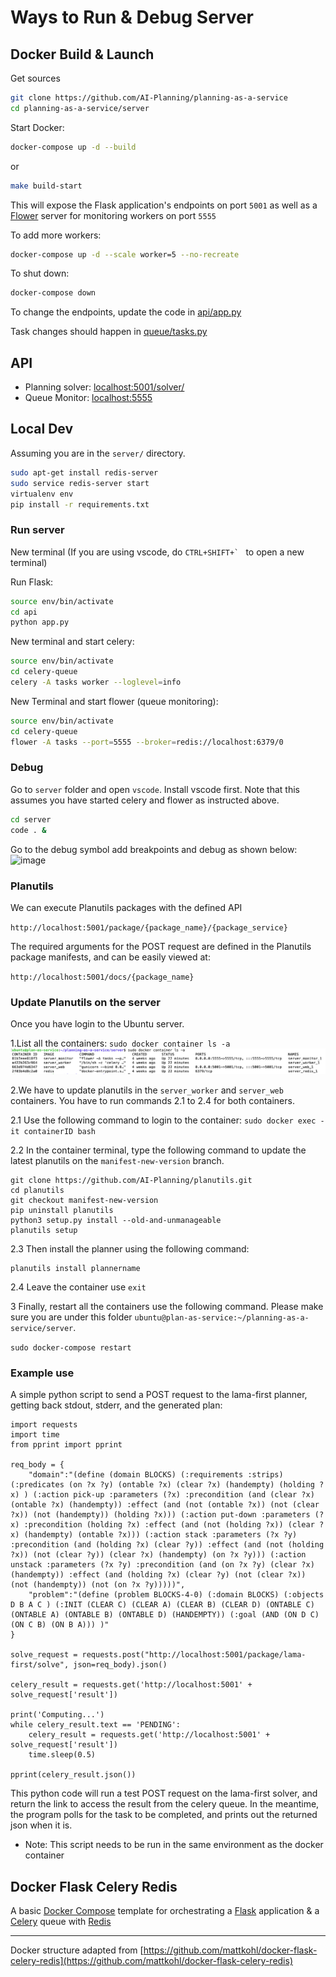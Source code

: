 # Ways to Run & Debug Server

## Docker Build & Launch

Get sources

```bash
git clone https://github.com/AI-Planning/planning-as-a-service
cd planning-as-a-service/server
```

Start Docker:

```bash
docker-compose up -d --build
```

or

```bash
make build-start
```

This will expose the Flask application's endpoints on port `5001` as well as a [Flower](https://github.com/mher/flower) server for monitoring workers on port `5555`

To add more workers:

```bash
docker-compose up -d --scale worker=5 --no-recreate
```

To shut down:

```bash
docker-compose down
```

To change the endpoints, update the code in [api/app.py](api/app.py)

Task changes should happen in [queue/tasks.py](celery-queue/tasks.py)

## API

- Planning solver: [localhost:5001/solver/](http://localhost:5001/solver/)
- Queue Monitor: [localhost:5555](http://localhost:5555)

## Local Dev

Assuming you are in the `server/` directory.

```bash
sudo apt-get install redis-server
sudo service redis-server start
virtualenv env
pip install -r requirements.txt
```

### Run server

New terminal (If you are using vscode, do ```CTRL+SHIFT+` ``` to open a new terminal)

Run Flask:

```bash
source env/bin/activate
cd api
python app.py
```

New terminal and start celery:

```bash
source env/bin/activate
cd celery-queue
celery -A tasks worker --loglevel=info
```

New Terminal and start flower (queue monitoring):

```bash
source env/bin/activate
cd celery-queue
flower -A tasks --port=5555 --broker=redis://localhost:6379/0
```

### Debug

Go to `server` folder and open `vscode`. Install vscode first. Note that this assumes you have started celery and flower as instructed above.

```bash
cd server
code . &
```

Go to the debug symbol add breakpoints and debug as shown below:
![image](https://github.com/AI-Planning/planning-as-a-service/blob/master/docs/videos/debug.gif)

### Planutils 

We can execute Planutils packages with the defined API

`http://localhost:5001/package/{package_name}/{package_service}`

The required arguments for the POST request are defined in the Planutils package manifests, and can be easily viewed at: 

`http://localhost:5001/docs/{package_name}`
### Update Planutils on the server
Once you have login to the Ubuntu server.

1.List all the containers:
`
sudo docker container ls -a
`
![image](https://github.com/AI-Planning/planning-as-a-service/blob/planutils-functionality/docs/videos/containers.png)

2.We have to update planutils in the `server_worker` and `server_web` containers. You have to run commands 2.1 to 2.4 for both containers.

2.1 Use the following command to login to the container:
`sudo docker exec -it containerID bash`

2.2 In the container terminal, type the following command to update the latest planutils on the `manifest-new-version` branch.
```
git clone https://github.com/AI-Planning/planutils.git
cd planutils
git checkout manifest-new-version
pip uninstall planutils
python3 setup.py install --old-and-unmanageable
planutils setup
```
2.3 Then install the planner using the following command:
```
planutils install plannername
```

2.4 Leave the container use `exit`

3 Finally, restart all the containers use the following command. Please make sure you are under this folder `ubuntu@plan-as-service:~/planning-as-a-service/server`.

`
sudo docker-compose restart
`


### Example use

A simple python script to send a POST request to the lama-first planner, getting back stdout, stderr, and the generated plan:

```
import requests
import time
from pprint import pprint

req_body = {
    "domain":"(define (domain BLOCKS) (:requirements :strips) (:predicates (on ?x ?y) (ontable ?x) (clear ?x) (handempty) (holding ?x) ) (:action pick-up :parameters (?x) :precondition (and (clear ?x) (ontable ?x) (handempty)) :effect (and (not (ontable ?x)) (not (clear ?x)) (not (handempty)) (holding ?x))) (:action put-down :parameters (?x) :precondition (holding ?x) :effect (and (not (holding ?x)) (clear ?x) (handempty) (ontable ?x))) (:action stack :parameters (?x ?y) :precondition (and (holding ?x) (clear ?y)) :effect (and (not (holding ?x)) (not (clear ?y)) (clear ?x) (handempty) (on ?x ?y))) (:action unstack :parameters (?x ?y) :precondition (and (on ?x ?y) (clear ?x) (handempty)) :effect (and (holding ?x) (clear ?y) (not (clear ?x)) (not (handempty)) (not (on ?x ?y)))))",
    "problem":"(define (problem BLOCKS-4-0) (:domain BLOCKS) (:objects D B A C ) (:INIT (CLEAR C) (CLEAR A) (CLEAR B) (CLEAR D) (ONTABLE C) (ONTABLE A) (ONTABLE B) (ONTABLE D) (HANDEMPTY)) (:goal (AND (ON D C) (ON C B) (ON B A))) )"
}

solve_request = requests.post("http://localhost:5001/package/lama-first/solve", json=req_body).json()

celery_result = requests.get('http://localhost:5001' + solve_request['result'])

print('Computing...')
while celery_result.text == 'PENDING':
	celery_result = requests.get('http://localhost:5001' + solve_request['result'])
	time.sleep(0.5)

pprint(celery_result.json())
```

This python code will run a test POST request on the lama-first solver, and return the link to access the result from the celery queue. In the meantime, the program 
polls for the task to be completed, and prints out the returned json when it is. 

* Note: This script needs to be run in the same environment as the docker container


## Docker Flask Celery Redis

A basic [Docker Compose](https://docs.docker.com/compose/) template for orchestrating a [Flask](http://flask.pocoo.org/) application & a [Celery](http://www.celeryproject.org/) queue with [Redis](https://redis.io/)

---

Docker structure adapted from [https://github.com/mattkohl/docker-flask-celery-redis](https://github.com/mattkohl/docker-flask-celery-redis)
